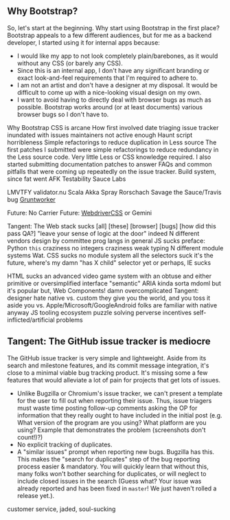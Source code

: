 ## Why Bootstrap?
So, let's start at the beginning. Why start using Bootstrap in the first place? Bootstrap appeals to a few different audiences, but for me as a backend developer, I started using it for internal apps because:
* I would like my app to not look completely plain/barebones, as it would without any CSS (or barely any CSS).
* Since this is an internal app, I don't have any significant branding or exact look-and-feel requirements that I'm required to adhere to.
* I am not an artist and don't have a designer at my disposal. It would be difficult to come up with a nice-looking visual design on my own.
* I want to avoid having to directly deal with browser bugs as much as possible. Bootstrap works around (or at least documents) various browser bugs so I don't have to.

Why Bootstrap
  CSS is arcane
How first involved
  date
  triaging issue tracker
  inundated with issues
  maintainers not active enough
  Haunt script horribleness
Simple refactorings to reduce duplication in Less source
The first patches I submitted were simple refactorings to reduce redundancy in the Less source code. Very little Less or CSS knowledge required.
I also started submitting documentation patches to answer FAQs and common pitfalls that were coming up repeatedly on the issue tracker.
Build system, since fat went AFK
Testability
Sauce Labs

LMVTFY
  validator.nu
  Scala Akka Spray
Rorschach
Savage
  the Sauce/Travis bug
[Gruntworker](https://github.com/twbs/gruntworker/)

Future: No Carrier
Future: [WebdriverCSS](https://github.com/webdriverio/webdrivercss-adminpanel) or Gemini

Tangent: The Web stack sucks
[all] [these] [browser] [bugs]
[how did this pass QA?]
"leave your sense of logic at the door" indeed
N different vendors
design by committee prog langs in general
JS sucks
  preface: Python
  `this` craziness
  no integers craziness
  weak typing
  N different module systems
  Wat.
CSS sucks
  no module system
  all the selectors suck
  it's the future, where's my damn "has X child" selector yet
  or perhaps, IE sucks

HTML sucks
an advanced video game system with an obtuse and either primitive or oversimplified interface
"semantic"
  ARIA kinda sorta
  mdoml
but it's popular
but, Web Components!
  damn overcomplicated
Tangent: designer hate
  native vs. custom
  they give you the world, and you toss it aside
  you vs. Apple/Microsoft/GoogleAndroid
  folks are familiar with native anyway
JS tooling ecosystem
  puzzle solving
  perverse incentives
  self-inflicted/artificial problems

## Tangent: The GitHub issue tracker is mediocre
The GitHub issue tracker is very simple and lightweight. Aside from its search and milestone features, and its commit message integration, it's close to a minimal viable bug tracking product. It's missing some a few features that would alleviate a lot of pain for projects that get lots of issues.
* Unlike Bugzilla or Chromium's issue tracker, we can't present a template for the user to fill out when reporting their issue. Thus, issue triagers must waste time posting follow-up comments asking the OP for information that they really ought to have included in the initial post (e.g. What version of the program are you using? What platform are you using? Example that demonstrates the problem (screenshots don't count!)?)
* No explicit tracking of duplicates.
* A "similar issues" prompt when reporting new bugs. Bugzilla has this. This makes the "search for duplicates" step of the bug reporting process easier & mandatory. You will quickly learn that without this, many folks won't bother searching for duplicates, or will neglect to include closed issues in the search (Guess what? Your issue was already reported and has been fixed in `master`! We just haven't rolled a release yet.).
  
customer service, jaded, soul-sucking
